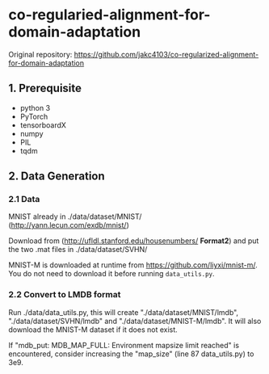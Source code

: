 # co-regularied-alignment-for-domain-adaptation

Original repository: https://github.com/jakc4103/co-regularized-alignment-for-domain-adaptation

## 1. Prerequisite
* python 3
* PyTorch
* tensorboardX
* numpy
* PIL
* tqdm
  
## 2. Data Generation
### 2.1 Data
MNIST already in ./data/dataset/MNIST/ (http://yann.lecun.com/exdb/mnist/)

Download from (http://ufldl.stanford.edu/housenumbers/ **Format2**) and put the two .mat files in ./data/dataset/SVHN/ 

MNIST-M is downloaded at runtime from https://github.com/liyxi/mnist-m/. You do not need to download it before running ``data_utils.py``.

### 2.2 Convert to LMDB format
Run ./data/data_utils.py, this will create "./data/dataset/MNIST/lmdb", "./data/dataset/SVHN/lmdb" and "./data/dataset/MNIST-M/lmdb". It will also download the MNIST-M dataset if it does not exist.

If "mdb_put: MDB_MAP_FULL: Environment mapsize limit reached" is encountered, consider increasing the "map_size" (line 87 data_utils.py) to 3e9. 


